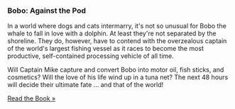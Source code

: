 ### Bobo: Against the Pod

In a world where dogs and cats intermarry, it's not so unusual for Bobo the whale to fall in love with a dolphin. At 
least they're not separated by the shoreline. They do, however, have to contend with the overzealous captain of the
world's largest fishing vessel as it races to become the most productive, self-contained processing vehicle of all time.

Will Captain Mike capture and convert Bobo into motor oil, fish sticks, and cosmetics? Will the love of his life wind 
up in a tuna net? The next 48 hours will decide their ultimate fate ... and that of the world!

[Read the Book &raquo;](draft.html)
